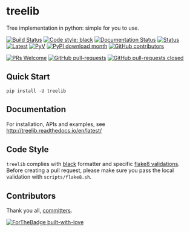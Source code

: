 # treelib

Tree implementation in python: simple for you to use.

[![Build Status](https://github.com/caesar0301/treelib/actions/workflows/python-package.yml/badge.svg)](https://github.com/caesar0301/treelib/actions)
[![Code style: black](https://img.shields.io/badge/code%20style-black-000000.svg)](https://github.com/psf/black)
[![Documentation Status](https://readthedocs.org/projects/treelib/badge/?version=latest)](http://treelib.readthedocs.io/en/latest/?badge=latest)
[![Status](https://img.shields.io/pypi/status/treelib.svg)](https://pypi.python.org/pypi/treelib)
[![Latest](https://img.shields.io/pypi/v/treelib.svg)](https://pypi.python.org/pypi/treelib)
[![PyV](https://img.shields.io/pypi/pyversions/treelib.svg)](https://pypi.python.org/pypi/treelib)
[![PyPI download month](https://img.shields.io/pypi/dm/treelib.svg)](https://pypi.python.org/pypi/treelib/)
[![GitHub contributors](https://img.shields.io/github/contributors/caesar0301/treelib.svg)](https://GitHub.com/caesar0301/treelib/graphs/contributors/)

[![PRs Welcome](https://img.shields.io/badge/PRs-welcome-brightgreen.svg?style=flat-square)](http://makeapullrequest.com)
[![GitHub pull-requests](https://img.shields.io/github/issues-pr/caesar0301/treelib.svg)](https://GitHub.com/caesar0301/treelib/pulls)
[![GitHub pull-requests closed](https://img.shields.io/github/issues-pr-closed/caesar0301/treelib.svg)](https://GitHub.com/caesar0301/treelib/pulls?q=is%3Apr+is%3Aclosed)

## Quick Start

    pip install -U treelib

## Documentation

For installation, APIs and examples, see http://treelib.readthedocs.io/en/latest/

## Code Style

`treelib` complies with [black](https://github.com/psf/black) formatter and
specific [flake8 validations](https://github.com/caesar0301/treelib/blob/master/scripts/flake8.sh).
Before creating a pull request, please make sure you pass the local validation
with `scripts/flake8.sh`.

## Contributors

Thank you all,
[committers](https://github.com/caesar0301/treelib/graphs/contributors).

[![ForTheBadge built-with-love](http://ForTheBadge.com/images/badges/built-with-love.svg)](https://GitHub.com/Naereen/)
